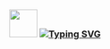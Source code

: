 ### <img src="https://media1.tenor.com/m/bxT-HcVQnOQAAAAC/hi-smiley-face.gif" with="50" height="50" /> [![Typing SVG](https://readme-typing-svg.demolab.com/?lines=Hola+como+estan+c:;Second+line+of+text)](https://git.io/typing-svg)
